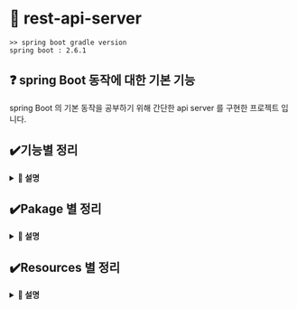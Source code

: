 # 📃 rest-api-server
```
>> spring boot gradle version
spring boot : 2.6.1
```
## ❓ spring Boot 동작에 대한 기본 기능
spring Boot 의 기본 동작을 공부하기 위해 간단한 api server 를 구현한 프로젝트 입니다.

## ✔️기능별 정리
<details close>
<summary markdown="span"><b> 📌 설명</b></summary>
<div markdown="1">

### 1. vault
- `/api/v1/vault` 요청 시 vault 서버에 있는 계정 정보를 전달한다.

### 2. DB User table control
- DB user info insert
  + `/api/v2/TableName/setUser -d "{"userId":"사용자Id","userPw":"사용자Pw","userName":"사용자Name"}"`
  + Method : setUser
  + 요청 시 서버에 해당 body 정보를 저장한다.

- DB user info select all
  + `/api/v2/TableName/getUserAll`
  + Method : getUserAll
  + 요청 시 서버에 해당 테이블 User 정보를 모두 조회한다.

### 3. ehCache DB User table control 
- ehCache DB user info select all
  + `/api/v2/cache/TableName/getUserAll`
  + Method : getUserAll
  + 요청 시 서버에 해당 테이블 User 정보를 모두 조회 및 ehCache에 저장한다.
  
- ehCache DB user info clear all
  + `/api/v2/cache/refresh`
  + Method : refresh
  + 요청 시 ehCache에 있는 데이터를 clear 한다.

</div>
</details>


## ✔️Pakage 별 정리
<details close>
<summary markdown="span"><b> 📌 설명</b></summary>
<div markdown="1">

### 1. utils
- 기본 기능을 제공하는 부속 기능 및 유틸 모음

### 2. configuration
- Spring 설정이 있는 pkg

### 3. controller
- 요청을 전담하는 컨트롤러 모음

### 4. maria
#### 4-1. mapper
- Mybatis 매핑 xml에 기재된 sql를 호출하기 위한 인터페이스 모음
#### 4-2. vo
- DB에서 조회한 정보등이 있는 vo 모음

### 5. service
- 비즈니스 로직 수행 서비스 모음

### 6. global
- Instance 및 Object 모음

</div>
</details>

## ✔️Resources 별 정리
<details close>
<summary markdown="span"><b> 📌 설명</b></summary>
<div markdown="1">

### 1. query
- mapper 에서 사용할 sql 모음

### 2. static
- content 파일 모음 (css, js)

### 3. templates
- thymeleaf 파일 모음

</div>
</details>
